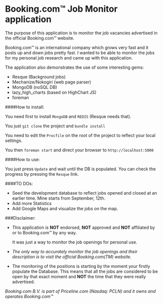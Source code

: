 Booking.com™ Job Monitor application
========================

The purpose of this application is to monitor the job vacancies advertised in the official Booking.com™ website.

Booking.com™ is an international company which grows very fast and it posts up and down jobs pretty fast. I wanted to be
able to monitor the jobs for my personal job research and came up with this application.

The application also demonstrates the use of some interesting gems:

* Resque (Background jobs)
* Mechanize/Nokogiri (web page parser)
* MongoDB (noSQL DB)
* lazy_high_charts (based on HighChart JS)
* foreman

####How to install:

You need first to install `MongoDB` and `REDIS` (Resque needs that).

You just `git clone` the project and `bundle install`

You need to edit the `Procfile` on the root of the project to reflect your local settings.

You then `foreman start` and direct your browser to `http://localhost:5000`

####How to use:

You just press `Update` and wait until the DB is populated. You can check the progress by pressing the `Resque` link.

####TO DOs:
* Seed the development database to reflect jobs opened and closed at an earlier time. Mine starts from September, 12th.
* Add more Statistics
* Add Google Maps and visualize the jobs on the map.

###Disclaimer:
*	This application is **NOT** endorsed, **NOT** approved and **NOT** affiliated by or to Booking.com™ by any way.

	It was just a way to monitor the job openings for personal use.

*	_The only way to accurately monitor the job openings and their description is to visit the official Booking.com(TM) website._
*	The monitoring of the positions is starting by the moment your firstly populate the Database. This means that all the jobs are considered to be open by that exact moment and **NOT** the time that they were really advertised.

_Booking.com B.V. is part of Priceline.com (Nasdaq: PCLN) and it owns and operates Booking.com™_